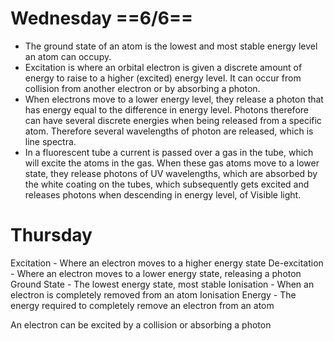 # Wednesday ==6/6==

- The ground state of an atom is the lowest and most stable energy level an atom can occupy.
- Excitation is where an orbital electron is given a discrete amount of energy to raise to a higher (excited) energy level. It can occur from collision from another electron or by absorbing a photon.
- When electrons move to a lower energy level, they release a photon that has energy equal to the difference in energy level. Photons therefore can have several discrete energies when being released from a specific atom. Therefore several wavelengths of photon are released, which is line spectra.
- In a fluorescent tube a current is passed over a gas in the tube, which will excite the atoms in the gas. When these gas atoms move to a lower state, they release photons of UV wavelengths, which are absorbed by the white coating on the tubes, which subsequently gets excited and releases photons when descending in energy level, of Visible light.

# Thursday

Excitation - Where an electron moves to a higher energy state
De-excitation - Where an electron moves to a lower energy state, releasing a photon
Ground State - The lowest energy state, most stable
Ionisation - When an electron is completely removed from an atom
Ionisation Energy - The energy required to completely remove an electron from an atom

An electron can be excited by a collision or absorbing a photon

